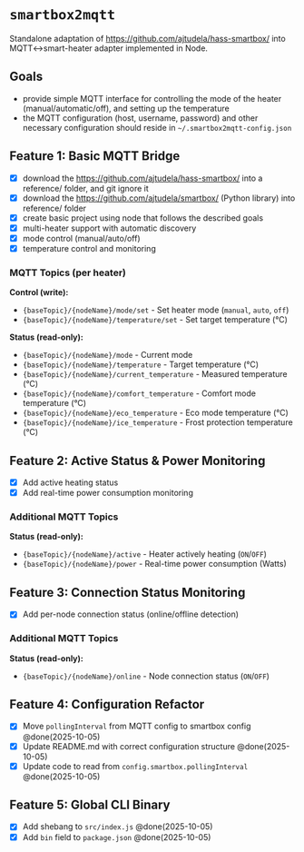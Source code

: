# `smartbox2mqtt`

Standalone adaptation of https://github.com/ajtudela/hass-smartbox/ into MQTT<->smart-heater adapter implemented in Node.

## Goals

- provide simple MQTT interface for controlling the mode of the heater (manual/automatic/off), and setting up the temperature
- the MQTT configuration (host, username, password) and other necessary configuration should reside in `~/.smartbox2mqtt-config.json`

## Feature 1: Basic MQTT Bridge

- [x] download the https://github.com/ajtudela/hass-smartbox/ into a reference/ folder, and git ignore it
- [x] download the https://github.com/ajtudela/smartbox/ (Python library) into reference/ folder
- [x] create basic project using node that follows the described goals
- [x] multi-heater support with automatic discovery
- [x] mode control (manual/auto/off)
- [x] temperature control and monitoring

### MQTT Topics (per heater)

**Control (write):**

- `{baseTopic}/{nodeName}/mode/set` - Set heater mode (`manual`, `auto`, `off`)
- `{baseTopic}/{nodeName}/temperature/set` - Set target temperature (°C)

**Status (read-only):**

- `{baseTopic}/{nodeName}/mode` - Current mode
- `{baseTopic}/{nodeName}/temperature` - Target temperature (°C)
- `{baseTopic}/{nodeName}/current_temperature` - Measured temperature (°C)
- `{baseTopic}/{nodeName}/comfort_temperature` - Comfort mode temperature (°C)
- `{baseTopic}/{nodeName}/eco_temperature` - Eco mode temperature (°C)
- `{baseTopic}/{nodeName}/ice_temperature` - Frost protection temperature (°C)

## Feature 2: Active Status & Power Monitoring

- [x] Add active heating status
- [x] Add real-time power consumption monitoring

### Additional MQTT Topics

**Status (read-only):**

- `{baseTopic}/{nodeName}/active` - Heater actively heating (`ON`/`OFF`)
- `{baseTopic}/{nodeName}/power` - Real-time power consumption (Watts)

## Feature 3: Connection Status Monitoring

- [x] Add per-node connection status (online/offline detection)

### Additional MQTT Topics

**Status (read-only):**

- `{baseTopic}/{nodeName}/online` - Node connection status (`ON`/`OFF`)

## Feature 4: Configuration Refactor

- [x] Move `pollingInterval` from MQTT config to smartbox config @done(2025-10-05)
- [x] Update README.md with correct configuration structure @done(2025-10-05)
- [x] Update code to read from `config.smartbox.pollingInterval` @done(2025-10-05)

## Feature 5: Global CLI Binary

- [x] Add shebang to `src/index.js` @done(2025-10-05)
- [x] Add `bin` field to `package.json` @done(2025-10-05)
